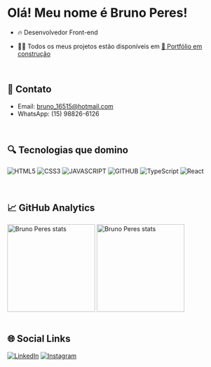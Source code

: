 <h1> Olá! Meu nome é Bruno Peres!</h1>

- 🔥 Desenvolvedor Front-end

- 👨‍💻 Todos os meus projetos estão disponíveis em [🚨 Portfólio em construção ]()

<br>

## 📧 Contato

- Email: bruno_16515@hotmail.com
- WhatsApp: (15) 98826-6126

<br>

## 🔍️ Tecnologias que domino

<img align="center" alt="HTML5" 
src="https://img.shields.io/badge/HTML5-E34F26?style=for-the-badge&logo=html5&logoColor=white">
<img align="center" alt="CSS3" 
src="https://img.shields.io/badge/CSS3-1572B6?style=for-the-badge&logo=css3&logoColor=white">
<img align="center" alt="JAVASCRIPT" 
src="https://img.shields.io/badge/JavaScript-F7DF1E?style=for-the-badge&logo=javascript&logoColor=black">
<img align="center" alt="GITHUB"
src="https://img.shields.io/badge/GitHub-100000?style=for-the-badge&logo=github&logoColor=white"> 
<img align="center" alt="TypeScript" src="https://img.shields.io/badge/typescript-%23007ACC.svg?style=for-the-badge&logo=typescript&logoColor=white">
<img align="center" alt="React" src="https://img.shields.io/badge/react-%2320232a.svg?style=for-the-badge&logo=react&logoColor=%2361DAFB">

<br>

## 📈 GitHub Analytics

<div>
    <img height="200em" src="https://github-readme-stats.vercel.app/api?username=BrunoPdSilva&show_icons=true&theme=algolia" alt="Bruno Peres stats"/>
    <img height="200em" src="https://github-readme-stats.vercel.app/api/top-langs/?username=BrunoPdSilva&layout=compact&theme=algolia" alt="Bruno Peres stats"/>
</div>





<br>

## 🌐 Social Links
[![LinkedIn](https://img.shields.io/badge/LinkedIn-0077B5?style=for-the-badge&logo=linkedin&logoColor=white)](https://www.linkedin.com/in/bruno-peres-da-silva-918091178/)
[![Instagram](https://img.shields.io/badge/Instagram-E4405F?style=for-the-badge&logo=instagram&logoColor=white)](https://www.instagram.com/brunopd_silva/)



